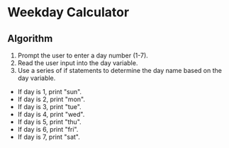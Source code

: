 # Weekday Calculator
## Algorithm
1. Prompt the user to enter a day number (1-7).
2. Read the user input into the day variable.
3. Use a series of if statements to determine the day name based on the day variable.
  -  If day is 1, print "sun".
  - If day is 2, print "mon".
  - If day is 3, print "tue".
  -  If day is 4, print "wed".
  -  If day is 5, print "thu".
  -  If day is 6, print "fri".
  -  If day is 7, print "sat".

